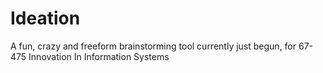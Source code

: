 # Ideation
A fun, crazy and freeform brainstorming tool currently just begun, for 67-475 Innovation In Information Systems
